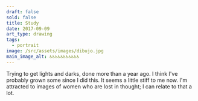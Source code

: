 ```yaml
---
draft: false
sold: false
title: Study
date: 2017-09-09
art_type: drawing
tags:
  - portrait
image: /src/assets/images/dibujo.jpg
main_image_alt: ♿♿♿♿♿♿♿♿♿♿♿
---
```

Trying to get lights and darks, done more than a year ago. I think I've probably grown some since I did this. It seems a little stiff to me now. I'm attracted to images of women who are lost in thought; I can relate to that a lot.